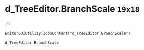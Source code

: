 # d_TreeEditor.BranchScale `19x18`
<img src="/img/d_TreeEditor.BranchScale.png" width=19 height=18>

``` CSharp
EditorGUIUtility.IconContent("d_TreeEditor.BranchScale")
```
```
d_TreeEditor.BranchScale
```
